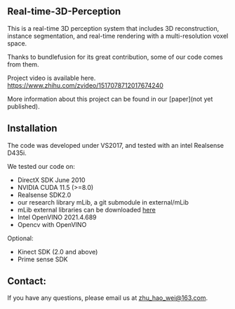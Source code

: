 ## Real-time-3D-Perception
This is a real-time 3D perception system that includes 3D reconstruction, instance segmentation, and real-time rendering with a multi-resolution voxel space.

Thanks to bundlefusion for its great contribution, some of our code comes from them.

Project video is available here. https://www.zhihu.com/zvideo/1517078712017674240

More information about this project can be found in our [paper](not yet published).

## Installation
The code was developed under VS2017, and tested with an intel Realsense D435i.

We tested our code on:
- DirectX SDK June 2010
- NVIDIA CUDA 11.5 (>=8.0)
- Realsense SDK2.0
- our research library mLib, a git submodule in external/mLib
- mLib external libraries can be downloaded [here](http://kaldir.vc.in.tum.de/mLib/mLibExternal.zip)
- Intel OpenVINO 2021.4.689
- Opencv with OpenVINO

Optional:
- Kinect SDK (2.0 and above)
- Prime sense SDK



## Contact:
If you have any questions, please email us at zhu_hao_wei@163.com.


